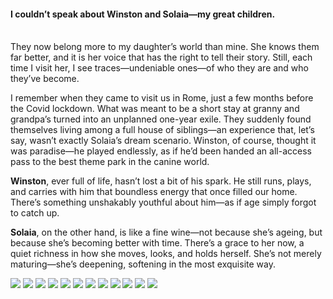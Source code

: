 <h4>I couldn’t speak about Winston and Solaia—my great children.</h4>
<br/>
They now belong more to my daughter’s world than mine. She knows them far better, and it is her voice that has the right to tell their story. Still, each time I visit her, I see traces—undeniable ones—of who they are and who they’ve become.

I remember when they came to visit us in Rome, just a few months before the Covid lockdown. What was meant to be a short stay at granny and grandpa’s turned into an unplanned one-year exile. They suddenly found themselves living among a full house of siblings—an experience that, let’s say, wasn’t exactly Solaia’s dream scenario. Winston, of course, thought it was paradise—he played endlessly, as if he’d been handed an all-access pass to the best theme park in the canine world.

**Winston**, ever full of life, hasn’t lost a bit of his spark. He still runs, plays, and carries with him that boundless energy that once filled our home. There’s something unshakably youthful about him—as if age simply forgot to catch up.

**Solaia**, on the other hand, is like a fine wine—not because she’s ageing, but because she’s becoming better with time. There’s a grace to her now, a quiet richness in how she moves, looks, and holds herself. She’s not merely maturing—she’s deepening, softening in the most exquisite way.

![](130.jpg)
![](131.JPG)
![](132.jpg)
![](133.JPG)
![](134.jpg)
![](135.JPG)
![](136.jpg)
![](137.JPG)
![](138.jpg)
![](139.JPG)
![](140.jpg)
![](141.JPG)
<p></p>
